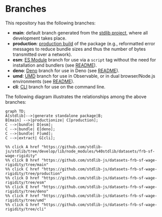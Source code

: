 <!--

@license Apache-2.0

Copyright (c) 2023 The Stdlib Authors.

Licensed under the Apache License, Version 2.0 (the "License");
you may not use this file except in compliance with the License.
You may obtain a copy of the License at

    http://www.apache.org/licenses/LICENSE-2.0

Unless required by applicable law or agreed to in writing, software
distributed under the License is distributed on an "AS IS" BASIS,
WITHOUT WARRANTIES OR CONDITIONS OF ANY KIND, either express or implied.
See the License for the specific language governing permissions and
limitations under the License.

-->

# Branches

This repository has the following branches:

-   **main**: default branch generated from the [stdlib project][stdlib-url], where all development takes place.
-   **production**: [production build][production-url] of the package (e.g., reformatted error messages to reduce bundle sizes and thus the number of bytes transmitted over a network).
-   **esm**: [ES Module][esm-url] branch for use via a `script` tag without the need for installation and bundlers (see [README][esm-readme]).
-   **deno**: [Deno][deno-url] branch for use in Deno (see [README][deno-readme]).
-   **umd**: [UMD][umd-url] branch for use in Observable, or in dual browser/Node.js environments (see [README][umd-readme]).
-   **cli**: [CLI][cli-url] branch for use on the command line.

The following diagram illustrates the relationships among the above branches:

```mermaid
graph TD;
A[stdlib]-->|generate standalone package|B;
B[main] -->|productionize| C[production];
C -->|bundle| D[esm];
C -->|bundle| E[deno];
C -->|bundle| F[umd];
C -->|extract| G[cli];

%% click A href "https://github.com/stdlib-js/stdlib/tree/develop/lib/node_modules/%40stdlib/datasets/frb-sf-wage-rigidity"
%% click B href "https://github.com/stdlib-js/datasets-frb-sf-wage-rigidity/tree/main"
%% click C href "https://github.com/stdlib-js/datasets-frb-sf-wage-rigidity/tree/production"
%% click D href "https://github.com/stdlib-js/datasets-frb-sf-wage-rigidity/tree/esm"
%% click E href "https://github.com/stdlib-js/datasets-frb-sf-wage-rigidity/tree/deno"
%% click F href "https://github.com/stdlib-js/datasets-frb-sf-wage-rigidity/tree/umd"
%% click G href "https://github.com/stdlib-js/datasets-frb-sf-wage-rigidity/tree/cli"
```

[stdlib-url]: https://github.com/stdlib-js/stdlib/tree/develop/lib/node_modules/%40stdlib/datasets/frb-sf-wage-rigidity
[production-url]: https://github.com/stdlib-js/datasets-frb-sf-wage-rigidity/tree/production
[deno-url]: https://github.com/stdlib-js/datasets-frb-sf-wage-rigidity/tree/deno
[deno-readme]: https://github.com/stdlib-js/datasets-frb-sf-wage-rigidity/blob/deno/README.md
[umd-url]: https://github.com/stdlib-js/datasets-frb-sf-wage-rigidity/tree/umd
[umd-readme]: https://github.com/stdlib-js/datasets-frb-sf-wage-rigidity/blob/umd/README.md
[esm-url]: https://github.com/stdlib-js/datasets-frb-sf-wage-rigidity/tree/esm
[esm-readme]: https://github.com/stdlib-js/datasets-frb-sf-wage-rigidity/blob/esm/README.md
[cli-url]: https://github.com/stdlib-js/datasets-frb-sf-wage-rigidity/tree/cli